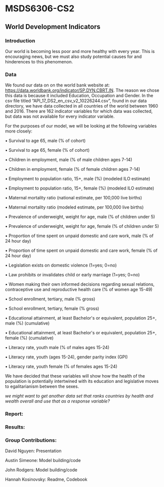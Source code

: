 ﻿# MSDS6306-CS2

## World Development Indicators

### Introduction

Our world is becoming less poor and more healthy with every year. This is encouraging news, but we must also study potential causes for and hinderences to this phenomenon. 

### Data

We found our data on on the world bank website at: https://data.worldbank.org/indicator/SP.DYN.CBRT.IN. The reason we chose this data is because it included Education, Occupation and Gender. In the csv file titled “API_17_DS2_en_csv_v2_10226244.csv”, found in our data directory, we have data collected in all countries of the world between 1960 and 2016. There are 162 indicator variables for which data was collected, but data was not available for every indicator variable. 

For the purposes of our model, we will be looking at the following variables more closely: 

•	Survival to age 65, male (% of cohort)

•	Survival to age 65, female (% of cohort)

•	Children in employment, male (% of male children ages 7-14)

•	Children in employment, female (% of female children ages 7-14)

•	Employment to population ratio, 15+, male (%) (modeled ILO estimate)

•	Employment to population ratio, 15+, female (%) (modeled ILO estimate)

•	Maternal mortality ratio (national estimate, per 100,000 live births)

•	Maternal mortality ratio (modeled estimate, per 100,000 live births)

•	Prevalence of underweight, weight for age, male (% of children under 5)

•	Prevalence of underweight, weight for age, female (% of children under 5)

•	Proportion of time spent on unpaid domestic and care work, male (% of 24 hour day)

•	Proportion of time spent on unpaid domestic and care work, female (% of 24 hour day)

•	Legislation exists on domestic violence (1=yes; 0=no)

•	Law prohibits or invalidates child or early marriage (1=yes; 0=no)

•	Women making their own informed decisions regarding sexual relations, contraceptive use and reproductive health care  (% of women age 15-49)

•	School enrollment, tertiary, male (% gross)

•	School enrollment, tertiary, female (% gross)

•	Educational attainment, at least Bachelor's or equivalent, population 25+, male (%) (cumulative)

•	Educational attainment, at least Bachelor's or equivalent, population 25+, female (%) (cumulative)

•	Literacy rate, youth male (% of males ages 15-24)

•	Literacy rate, youth (ages 15-24), gender parity index (GPI)

•	Literacy rate, youth female (% of females ages 15-24)

We have decided that these variables will show how the health of the population is potentially intertwined with its education and legislative moves to egalitarianism between the sexes. 

*we might want to get another data set that ranks countries by health and wealth overall and use that as a response variable?*

### Report: 

### Results:

### Group Contributions: 

David Nguyen: Presentation

Austin Simeone: Model building/code

John Rodgers: Model building/code

Hannah Kosinovsky: Readme, Codebook
